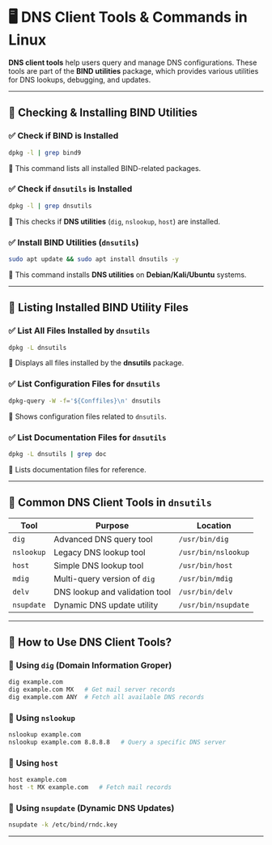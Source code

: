

# **🖥️ DNS Client Tools & Commands in Linux**  

**DNS client tools** help users query and manage DNS configurations. These tools are part of the **BIND utilities** package, which provides various utilities for DNS lookups, debugging, and updates.  

---

## **📌 Checking & Installing BIND Utilities**  

### ✅ **Check if BIND is Installed**
```sh
dpkg -l | grep bind9
```
🔹 This command lists all installed BIND-related packages.  

### ✅ **Check if `dnsutils` is Installed**
```sh
dpkg -l | grep dnsutils
```
🔹 This checks if **DNS utilities** (`dig`, `nslookup`, `host`) are installed.  

### ✅ **Install BIND Utilities (`dnsutils`)**
```sh
sudo apt update && sudo apt install dnsutils -y
```
🔹 This command installs **DNS utilities** on **Debian/Kali/Ubuntu** systems.  

---

## **📁 Listing Installed BIND Utility Files**  

### ✅ **List All Files Installed by `dnsutils`**
```sh
dpkg -L dnsutils
```
🔹 Displays all files installed by the **dnsutils** package.  

### ✅ **List Configuration Files for `dnsutils`**
```sh
dpkg-query -W -f='${Conffiles}\n' dnsutils
```
🔹 Shows configuration files related to `dnsutils`.  

### ✅ **List Documentation Files for `dnsutils`**
```sh
dpkg -L dnsutils | grep doc
```
🔹 Lists documentation files for reference.  

---

## **🔧 Common DNS Client Tools in `dnsutils`**  

| **Tool** | **Purpose** | **Location** |
|----------|------------|-------------|
| `dig` | Advanced DNS query tool | `/usr/bin/dig` |
| `nslookup` | Legacy DNS lookup tool | `/usr/bin/nslookup` |
| `host` | Simple DNS lookup tool | `/usr/bin/host` |
| `mdig` | Multi-query version of `dig` | `/usr/bin/mdig` |
| `delv` | DNS lookup and validation tool | `/usr/bin/delv` |
| `nsupdate` | Dynamic DNS update utility | `/usr/bin/nsupdate` |

---

## **📌 How to Use DNS Client Tools?**  

### 🔹 **Using `dig` (Domain Information Groper)**
```sh
dig example.com
dig example.com MX   # Get mail server records
dig example.com ANY  # Fetch all available DNS records
```

### 🔹 **Using `nslookup`**
```sh
nslookup example.com
nslookup example.com 8.8.8.8   # Query a specific DNS server
```

### 🔹 **Using `host`**
```sh
host example.com
host -t MX example.com   # Fetch mail records
```

### 🔹 **Using `nsupdate` (Dynamic DNS Updates)**
```sh
nsupdate -k /etc/bind/rndc.key
```

---
